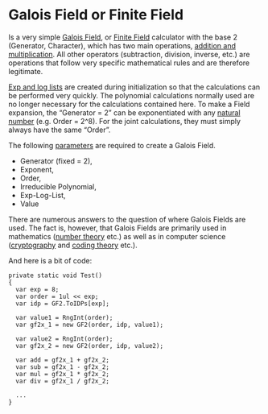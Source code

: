# Galois Field or Finite Field

Is a very simple [Galois Field](https://en.wikipedia.org/wiki/Finite_field), or [Finite Field](https://en.wikipedia.org/wiki/Finite_field) calculator with the base 2 (Generator, Character), which has two main operations, [addition and multiplication](https://en.wikipedia.org/wiki/Finite_field_arithmetic). All other operators (subtraction, division, inverse, etc.) are operations that follow very specific mathematical rules and are therefore legitimate. 

[Exp and log lists](https://en.wikipedia.org/wiki/Finite_field_arithmetic#Generator_based_tables) are created during initialization so that the calculations can be performed very quickly. The polynomial calculations normally used are no longer necessary for the calculations contained here. To make a Field expansion, the “Generator = 2” can be exponentiated with any [natural number](https://en.wikipedia.org/wiki/Natural_number) (e.g. Order = 2^8). For the joint calculations, they must simply always have the same “Order”.

The following [parameters](https://en.wikipedia.org/wiki/Finite_field_arithmetic) are required to create a Galois Field.
- Generator (fixed = 2),  
- Exponent,
- Order,
- Irreducible Polynomial,
- Exp-Log-List,
- Value

There are numerous answers to the question of where Galois Fields are used. The fact is, however, that Galois Fields are primarily used in mathematics ([number theory](https://en.wikipedia.org/wiki/Number_theory) etc.) as well as in computer science ([cryptography](https://en.wikipedia.org/wiki/Cryptography) and [coding theory](https://en.wikipedia.org/wiki/Coding_theory) etc.).  

And here is a bit of code:
```
private static void Test()
{
  var exp = 8;
  var order = 1ul << exp;
  var idp = GF2.ToIDPs[exp];

  var value1 = RngInt(order);
  var gf2x_1 = new GF2(order, idp, value1);

  var value2 = RngInt(order);
  var gf2x_2 = new GF2(order, idp, value2);

  var add = gf2x_1 + gf2x_2;
  var sub = gf2x_1 - gf2x_2;
  var mul = gf2x_1 * gf2x_2;
  var div = gf2x_1 / gf2x_2;

  ...
}
```
